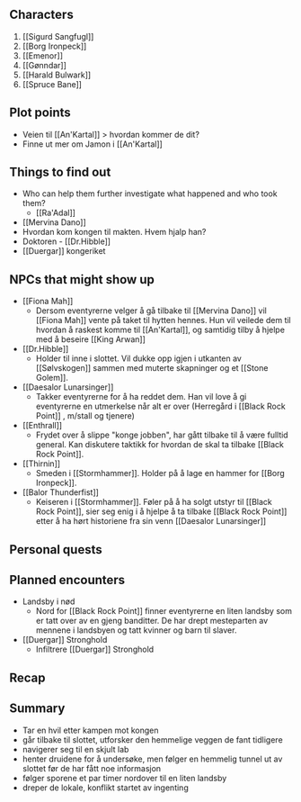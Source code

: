 ## Characters
1. [[Sigurd Sangfugl]] 
2. [[Borg Ironpeck]] 
3. [[Emenor]] 
4. [[Gønndar]] 
5. [[Harald Bulwark]] 
6. [[Spruce Bane]]

## Plot points
- Veien til [[An'Kartal]] > hvordan kommer de dit? 
- Finne ut mer om Jamon i [[An'Kartal]]


## Things to find out
- Who can help them further investigate what happened and who took them?
  - [[Ra'Adal]] 
- [[Mervina Dano]]
- Hvordan kom kongen til makten. Hvem hjalp han?
- Doktoren - [[Dr.Hibble]] 
- [[Duergar]] kongeriket

## NPCs that might show up
- [[Fiona Mah]]
	- Dersom eventyrerne velger å gå tilbake til [[Mervina Dano]] vil [[Fiona Mah]] vente på taket til hytten hennes. Hun vil veilede dem til hvordan  å raskest komme til [[An'Kartal]], og samtidig tilby å hjelpe med å beseire [[King Arwan]] 
- [[Dr.Hibble]] 
	- Holder til inne i slottet. Vil dukke opp igjen i utkanten av [[Sølvskogen]] sammen med muterte skapninger og et [[Stone Golem]].
- [[Daesalor Lunarsinger]] 
	- Takker eventyrerne for å ha reddet dem. Han vil love å gi eventyrerne en utmerkelse når alt er over (Herregård i [[Black Rock Point]] , m/stall og tjenere)
- [[Enthrall]] 
	- Frydet over å slippe "konge jobben", har gått tilbake til å være fulltid general. Kan diskutere taktikk for hvordan de skal ta tilbake [[Black Rock Point]].
- [[Thirnin]]  
	- Smeden i [[Stormhammer]]. Holder på å lage en hammer for [[Borg Ironpeck]].
- [[Balor Thunderfist]] 
	- Keiseren i [[Stormhammer]]. Føler på å ha solgt utstyr til [[Black Rock Point]], sier seg enig i å hjelpe å ta tilbake [[Black Rock Point]] etter å ha hørt historiene fra sin venn [[Daesalor Lunarsinger]] 
## Personal quests



## Planned encounters
- Landsby i nød
	- Nord for [[Black Rock Point]] finner eventyrerne en liten landsby som er tatt over av en gjeng banditter. De har drept mesteparten av mennene i landsbyen og tatt kvinner og barn til slaver.
- [[Duergar]] Stronghold
	- Infiltrere [[Duergar]] Stronghold



## Recap 



## Summary 

- Tar en hvil etter kampen mot kongen 
- går tilbake til slottet, utforsker den hemmelige veggen de fant tidligere
- navigerer seg til en skjult lab 
- henter druidene for å undersøke, men følger en hemmelig tunnel ut av slottet før de har fått noe informasjon 
- følger sporene et par timer nordover til en liten landsby 
- dreper de lokale, konflikt startet av ingenting